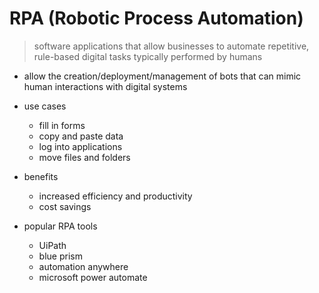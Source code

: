 
# RPA (Robotic Process Automation)

> software applications that allow businesses to automate repetitive, rule-based digital tasks typically performed by humans

- allow the creation/deployment/management of bots that can mimic human interactions with digital systems

- use cases
  - fill in forms
  - copy and paste data
  - log into applications
  - move files and folders

- benefits
  - increased efficiency and productivity
  - cost savings

- popular RPA tools
  - UiPath
  - blue prism
  - automation anywhere
  - microsoft power automate

